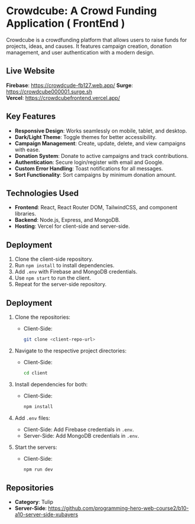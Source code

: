 # Crowdcube: A Crowd Funding Application ( FrontEnd )

Crowdcube is a crowdfunding platform that allows users to raise funds for projects, ideas, and causes. It features campaign creation, donation management, and user authentication with a modern design.

## Live Website

**Firebase**: https://crowdcude-fb127.web.app/
**Surge**: https://crowdcube000001.surge.sh <br>
**Vercel**: https://crowdcubefrontend.vercel.app/ <br>

## Key Features

- **Responsive Design**: Works seamlessly on mobile, tablet, and desktop.
- **Dark/Light Theme**: Toggle themes for better accessibility.
- **Campaign Management**: Create, update, delete, and view campaigns with ease.
- **Donation System**: Donate to active campaigns and track contributions.
- **Authentication**: Secure login/register with email and Google.
- **Custom Error Handling**: Toast notifications for all messages.
- **Sort Functionality**: Sort campaigns by minimum donation amount.

## Technologies Used

- **Frontend**: React, React Router DOM, TailwindCSS, and component libraries.
- **Backend**: Node.js, Express, and MongoDB.
- **Hosting**: Vercel for client-side and server-side.

## Deployment

1. Clone the client-side repository.
2. Run `npm install` to install dependencies.
3. Add `.env` with Firebase and MongoDB credentials.
4. Use `npm start` to run the client.
5. Repeat for the server-side repository.

## Deployment

1. Clone the repositories:

   - Client-Side:
     ```bash
     git clone <client-repo-url>
     ```

2. Navigate to the respective project directories:

   - Client-Side:
     ```bash
     cd client
     ```

3. Install dependencies for both:

   - Client-Side:
     ```bash
     npm install
     ```

4. Add `.env` files:

   - Client-Side: Add Firebase credentials in `.env`.
   - Server-Side: Add MongoDB credentials in `.env`.

5. Start the servers:
   - Client-Side:
     ```bash
     npm run dev
     ```

## Repositories

- **Category**: Tulip
- **Server-Side**: https://github.com/programming-hero-web-course2/b10-a10-server-side-xubayers
